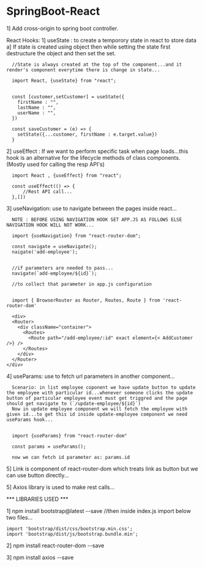 # SpringBoot-React

1] Add cross-origin to spring boot controller.


React Hooks: 
1] useState : to create a temporory state in react to store data 
      a] If state is created using object then while setting the state first destructure the object and then set the set.
      
      //State is always created at the top of the component...and it render's component everytime there is change in state...
      
      import React, {useState} from "react";
      
      
      const [customer,setCustomer] = useState({
        firstName : "",
        lastName : "",
        userName : "",
      })
      
      const saveCustomer = (e) => {
        setState({...customer, firstName : e.target.value})
      }
      
2] useEffect : If we want to perform specific task when page loads...this hook is an alternative for the lifecycle methods of class components.
      (Mostly used for calling the resp API's)
      
      import React , {useEffect} from "react";
      
      const useEffect(() => {
          //Rest API call...
      },[])
      
3] useNavigation: use to navigate between the pages inside react...

      NOTE : BEFORE USING NAVIGATION HOOK SET APP.JS AS FOLLOWS ELSE NAVIGATION HOOK WILL NOT WORK...
   
      import {useNavigation} from "react-router-dom";
      
      const navigate = useNavigate();
      naigate('add-employee');
      
      
      //if parameters are needed to pass...
      navigate(`add-employee/${id}`);
      
      //to collect that parameter in app.js configuration
      
      
      import { BrowserRouter as Router, Routes, Route } from 'react-router-dom'

      <div>
      <Router>
        <div className="container">
          <Routes>
            <Route path="/add-employee/:id" exact element={< AddCustomer />} />
          </Routes>
        </div>
      </Router>
    </div>
 
 
 4] useParams: use to fetch url parameters in another component...
 
      Scenario: in list employee coponent we have update button to update the employee with particular id...whenever someone clicks the update button of particular employee event must get triggred and the page should get navigate to (`/update-employee/${id}`)
      Now in update employee component we will fetch the employee with given id...to get this id inside update-employee component we need useParams hook...
      
      
      import {useParams} from "react-router-dom"
      
      const params = useParams();
     
      now we can fetch id parameter as: params.id
      
      
5] Link is component of react-router-dom which treats link as button but we can use button directly...

5] Axios library is used to make rest calls...


***  LIBRARIES USED ***

1]  npm install bootstrap@latest --save
    //then inside index.js import below two files...
    
    import 'bootstrap/dist/css/bootstrap.min.css';
    import 'bootstrap/dist/js/bootstrap.bundle.min';
    
2] npm install react-router-dom --save

3] npm install axios --save
    
    

      
      
      
      
      
      

